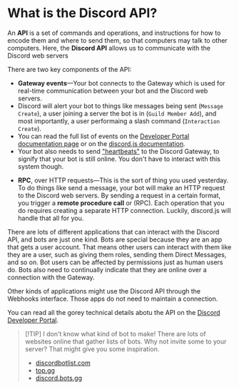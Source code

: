 # What is the Discord API?

An **API** is a set of commands and operations, and instructions for how to encode them and where to send them, so that computers may talk to other computers.
Here, the **Discord API** allows us to communicate with the Discord web servers

There are two key components of the API:
* **Gateway events**&mdash;Your bot connects to the Gateway which is used for real-time communication between your bot and the Discord web servers.
 * Discord will alert your bot to things like messages being sent (`Message Create`), a user joining a server the bot is in (`Guild Member Add`), and most importantly, a user performaing a slash command (`Interaction Create`).
 * You can read the full list of events on the [Developer Portal documentation page](https://discord.com/developers/docs/events/gateway-events) or on the [discord.js documentation](https://discord.js.org/docs/packages/discord.js/14.21.0/Client:Class).
 * Your bot also needs to send ["heartbeats"](https://discord.com/developers/docs/events/gateway#sending-heartbeats) to the Discord Gateway, to signify that your bot is still online.
 You don't have to interact with this system though.

- **RPC**, over HTTP requests&mdash;This is the sort of thing you used yesterday.
To do things like send a message, your bot will make an HTTP request to the Discord web servers.
By sending a request in a certain format, you trigger a **remote procedure call** or (RPC).
Each operation that you do requires creating a separate HTTP connection.
Luckily, discord.js will handle that all for you.

There are lots of different applications that can interact with the Discord API, and bots are just one kind.
Bots are special because they are an app that gets a user account.
That means other users can interact with them like they are a user, such as giving them roles, sending them Direct Messages, and so on.
Bot users can be affected by permissions just as human users do.
Bots also need to continually indicate that they are online over a connection with the Gateway.

Other kinds of applications might use the Discord API through the Webhooks interface.
Those apps do not need to maintain a connection.

You can read all the gorey technical details abotu the API on the [Discord Developer Portal](https://discord.com/developers/docs/intro).

> [!TIP] I don't know what kind of bot to make!
> There are lots of websites online that gather lists of bots.
> Why not invite some to your server?
> That might give you some inspiration.
> * [discordbotlist.com](https://discordbotlist.com/)
> * [top.gg](https://top.gg/)
> * [discord.bots.gg](https://discord.bots.gg/)
